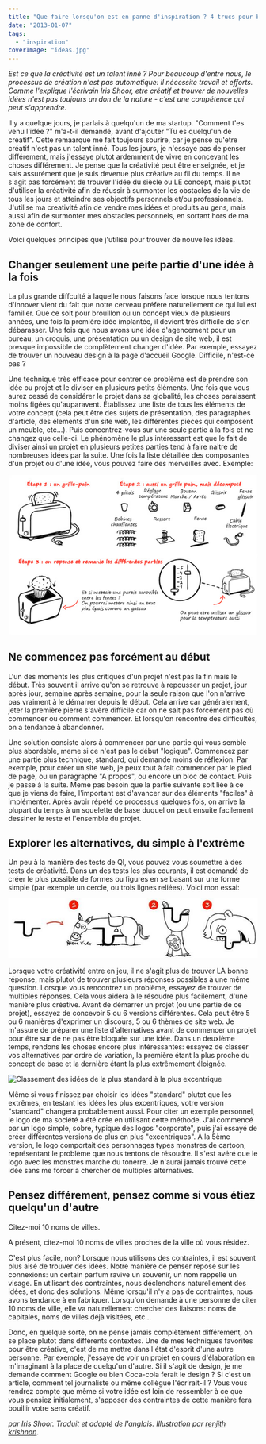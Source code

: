 ```yaml
---
title: "Que faire lorsqu'on est en panne d'inspiration ? 4 trucs pour boostez votre créativité"
date: "2013-01-07"
tags:
  - "inspiration"
coverImage: "ideas.jpg"
---
```


_Est ce que la créativité est un talent inné ? Pour beaucoup d'entre nous, le processus de création n'est pas automatique: il nécessite travail et efforts. Comme l'explique l'écrivain Iris Shoor, etre créatif et trouver de nouvelles idées n'est pas toujours un don de la nature - c'est une compétence qui peut s'apprendre._

Il y a quelque jours, je parlais à quelqu'un de ma startup. "Comment t'es venu l'idée ?" m'a-t-il demandé, avant d'ajouter "Tu es quelqu'un de créatif". Cette remaarque me fait toujours sourire, car je pense qu'etre créatif n'est pas un talent inné. Tous les jours, je n'essaye pas de penser différement, mais j'essaye plutot ardemment de vivre en concevant les choses différement. Je pense que la créativité peut être enseignée, et je sais assurément que je suis devenue plus créative au fil du temps. Il ne s'agit pas forcément de trouver l'idée du siècle ou LE concept, mais plutot d'utiliser la créativité afin de réussir à surmonter les obstacles de la vie de tous les jours et atteindre ses objectifs personnels et/ou professionnels. J'utilise ma creativité afin de vendre mes idées et produits au gens, mais aussi afin de surmonter mes obstacles personnels, en sortant hors de ma zone de confort.

Voici quelques principes que j'utilise pour trouver de nouvelles idées.

## Changer seulement une peite partie d'une idée à la fois

La plus grande diffculté à laquelle nous faisons face lorsque nous tentons d'innover vient du fait que notre cerveau préfère naturellement ce qui lui est familier. Que ce soit pour brouillon ou un concept vieux de plusieurs années, une fois la première idée implantée, il devient très difficile de s'en débarasser. Une fois que nous avons une idée d'agencement pour un bureau, un croquis, une présentation ou un design de site web, il est presque impossible de complètement changer d'idée. Par exemple, essayez de trouver un nouveau design à la page d'accueil Google. Difficile, n'est-ce pas ?

Une technique très efficace pour contrer ce problème est de prendre son idée ou projet et le diviser en plusieurs petits éléments. Une fois que vous aurez cessé de considérer le projet dans sa globalité, les choses paraissent moins figées qu'auparavent. Établissez une liste de tous les éléments de votre concept (cela peut être des sujets de présentation, des paragraphes d'article, des élements d'un site web, les différentes pièces qui composent un meuble, etc...). Puis concentrez-vous sur une seule partie à la fois et ne changez que celle-ci. Le phénomène le plus intéressant est que le fait de diviser ainsi un projet en plusieurs petites parties tend à faire naitre de nombreuses idées par la suite. Une fois la liste détaillée des composantes d'un projet ou d'une idée, vous pouvez faire des merveilles avec. Exemple:

![Un schéma exemple pour montrer la décomposition d'un concept en plusieurs petites parties](images/schema.jpg "Décomposez vos idées puis changez des petites parties")

## Ne commencez pas forcément au début

L'un des moments les plus critiques d'un projet n'est pas la fin mais le début. Très souvent il arrive qu'on se retrouve à repousser un projet, jour après jour, semaine après semaine, pour la seule raison que l'on n'arrive pas vraiment à le démarrer depuis le début. Cela arrive car généralement, jeter la première pierre s'avère difficile car on ne sait pas forcément pas où commencer ou comment commencer. Et lorsqu'on rencontre des difficultés, on a tendance à abandonner.

Une solution consiste alors à commencer par une partie qui vous semble plus abordable, meme si ce n'est pas le début "logique". Commencez par une partie plus technique, standard, qui demande moins de réflexion. Par exemple, pour créer un site web, je peux tout à fait commencer par le pied de page, ou un paragraphe "A propos", ou encore un bloc de contact. Puis je passe à la suite. Meme pas besoin que la partie suivante soit liée à ce que je viens de faire, l'important est d'avancer sur des éléments "faciles" à implémenter. Après avoir répété ce processus quelques fois, on arrive la plupart du temps à un squelette de base duquel on peut ensuite facilement dessiner le reste et l'ensemble du projet.

## Explorer les alternatives, du simple à l'extrême

Un peu à la manière des tests de QI, vous pouvez vous soumettre à des tests de créativité. Dans un des tests les plus courants, il est demandé de créer le plus possible de formes ou figures en se basant sur une forme simple (par exemple un cercle, ou trois lignes reliées). Voici mon essai:

![Une série de dessins basés sur une même forme simple](images/original.jpg "Une série de dessins basés sur une même forme simple")

Lorsque votre créativité entre en jeu, il ne s'agit plus de trouver LA bonne réponse, mais plutot de trouver plusieurs réponses possibles à une même question. Lorsque vous rencontrez un problème, essayez de trouver de multiples réponses. Cela vous aidera à le résoudre plus facilement, d'une manière plus créative. Avant de démarrer un projet (ou une partie de ce projet), essayez de concevoir 5 ou 6 versions différentes. Cela peut être 5 ou 6 manières d'exprimer un discours, 5 ou 6 thèmes de site web. Je m'assure de préparer une liste d'alternatives avant de commencer un projet pour être sur de ne pas être bloquée sur une idée. Dans un deuxième temps, rendons les choses encore plus intéressantes: essayez de classer vos alternatives par ordre de variation, la première étant la plus proche du concept de base et la dernière étant la plus extrêmement éloignée.

![Classement des idées de la plus standard à la plus excentrique](images/schema2.jpg)

Même si vous finissez par choisir les idées "standard" plutot que les extrêmes, en testant les idées les plus excentriques, votre version "standard" changera probablement aussi. Pour citer un exemple personnel, le logo de ma société a été crée en utilisant cette méthode. J'ai commencé par un logo simple, sobre, typique des logos "corporate", puis j'ai essayé de créer différentes versions de plus en plus "excentriques". A la 5ème version, le logo comportait des personnages types monstres de cartoon, représentant le problème que nous tentons de résoudre. Il s'est avéré que le logo avec les monstres marche du tonerre. Je n'aurai jamais trouvé cette idée sans me forcer à chercher de multiples alternatives.

## Pensez différement, pensez comme si vous étiez quelqu'un d'autre

Citez-moi 10 noms de villes.

A présent, citez-moi 10 noms de villes proches de la ville où vous résidez.

C'est plus facile, non? Lorsque nous utilisons des contraintes, il est souvent plus aisé de trouver des idées. Notre manière de penser repose sur les connexions: un certain parfum ravive un souvenir, un nom rappelle un visage. En utilisant des contraintes, nous déclenchons naturellement des idées, et donc des solutions. Même lorsqu'il n'y a pas de contraintes, nous avons tendance à en fabriquer. Lorsqu'on demande à une personne de citer 10 noms de ville, elle va naturellement chercher des liaisons: noms de capitales, noms de villes déjà visitées, etc...

Donc, en quelque sorte, on ne pense jamais complètement différement, on se place plutot dans différents contextes. Une de mes techniques favorites pour être créative, c'est de me mettre dans l'état d'esprit d'une autre personne. Par exemple, j'essaye de voir un projet en cours d'élaboration en m'imaginant à la place de quelqu'un d'autre. Si il s'agit de design, je me demande comment Google ou bien Coca-cola ferait le design ? Si c'est un article, comment tel journaliste ou même collègue l'écrirait-il ? Vous vous rendrez compte que même si votre idée est loin de ressembler à ce que vous pensiez initialement, s'apposer des contraintes de cette manière fera bouillir votre sens créatif.

_par Iris Shoor. Traduit et adapté de l'anglais. Illustration par [renjith krishnan](http://www.freedigitalphotos.net)_.
